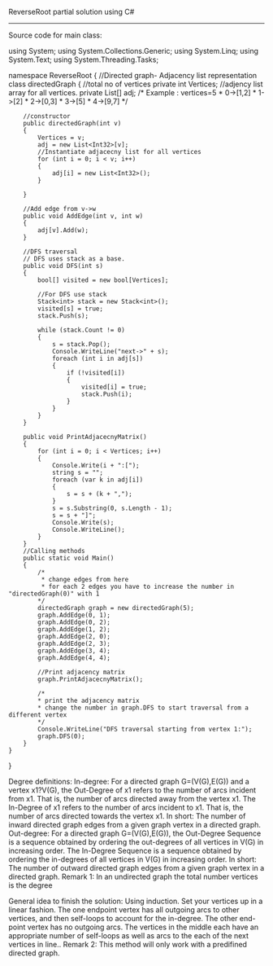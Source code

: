 ReverseRoot partial solution using C#

---------------------------------------------------------------------------------------------------------------------------------------

Source code for main class:

using System;
using System.Collections.Generic;
using System.Linq;
using System.Text;
using System.Threading.Tasks;

namespace ReverseRoot
{
    //Directed graph- Adjacency list representation
    class directedGraph
    {
        //total no of vertices
        private int Vertices;
        //adjency list array for all vertices.
        private List<Int32>[] adj;
        /* Example : vertices=5
         *      0->[1,2]
         *      1->[2]
         *      2->[0,3]
         *      3->[5]
	     *	    4->[9,7]
         */

        //constructor
        public directedGraph(int v)
        {
            Vertices = v;
            adj = new List<Int32>[v];
            //Instantiate adjacecny list for all vertices
            for (int i = 0; i < v; i++)
            {
                adj[i] = new List<Int32>();
            }

        }

        //Add edge from v->w
        public void AddEdge(int v, int w)
        {
            adj[v].Add(w);
        }

        //DFS traversal 
        // DFS uses stack as a base.
        public void DFS(int s)
        {
            bool[] visited = new bool[Vertices];

            //For DFS use stack
            Stack<int> stack = new Stack<int>();
            visited[s] = true;
            stack.Push(s);

            while (stack.Count != 0)
            {
                s = stack.Pop();
                Console.WriteLine("next->" + s);
                foreach (int i in adj[s])
                {
                    if (!visited[i])
                    {
                        visited[i] = true;
                        stack.Push(i);
                    }
                }
            }
        }

        public void PrintAdjacecnyMatrix()
        {
            for (int i = 0; i < Vertices; i++)
            {
                Console.Write(i + ":[");
                string s = "";
                foreach (var k in adj[i])
                {
                    s = s + (k + ",");
                }
                s = s.Substring(0, s.Length - 1);
                s = s + "]";
                Console.Write(s);
                Console.WriteLine();
            }
        }
        //Calling methods
        public static void Main()
        {
            /*
             * change edges from here
             * for each 2 edges you have to increase the number in "directedGraph(0)" with 1
            */
            directedGraph graph = new directedGraph(5);
            graph.AddEdge(0, 1);
            graph.AddEdge(0, 2);
            graph.AddEdge(1, 2);
            graph.AddEdge(2, 0);
            graph.AddEdge(2, 3);
            graph.AddEdge(3, 4);
            graph.AddEdge(4, 4);

            //Print adjacency matrix
            graph.PrintAdjacecnyMatrix();

            /*
            * print the adjacency matrix 
            * change the number in graph.DFS to start traversal from a different vertex
            */
            Console.WriteLine("DFS traversal starting from vertex 1:");
            graph.DFS(0);
        }
    }
}

Degree definitions:
In-degree: For a directed graph G=(V(G),E(G)) and a vertex x1?V(G), the Out-Degree of x1 refers to the number of arcs incident from x1. That is, the number of arcs directed away from the vertex x1. The In-Degree of x1 refers to the number of arcs incident to x1. That is, the number of arcs directed towards the vertex x1.
In short: The number of inward directed graph edges from a given graph vertex in a directed graph.
Out-degree: For a directed graph G=(V(G),E(G)), the Out-Degree Sequence is a sequence obtained by ordering the out-degrees of all vertices in V(G) in increasing order. The In-Degree Sequence is a sequence obtained by ordering the in-degrees of all vertices in V(G) in increasing order.
In short: The number of outward directed graph edges from a given graph vertex in a directed graph.
Remark 1: In an undirected graph the total number vertices is the degree

General idea to finish the solution:
Using induction. Set your vertices up in a linear fashion. The one endpoint vertex has all outgoing arcs to other vertices, and then self-loops to account for the in-degree. The other end-point vertex has no outgoing arcs. The vertices in the middle each have an appropriate number of self-loops as well as arcs to the each of the next vertices in line..
Remark 2: This method will only work with a predifined directed graph.
